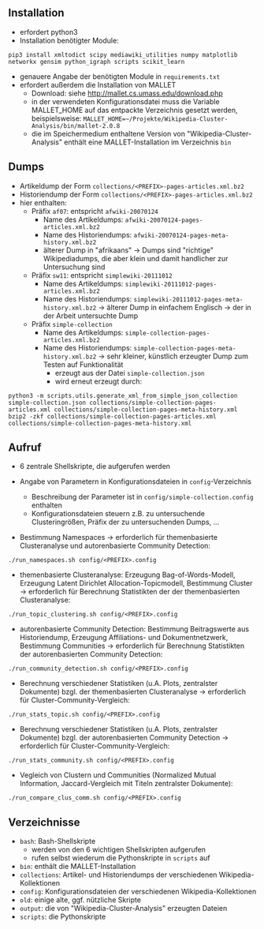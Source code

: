 
Installation
------------
- erfordert python3
- Installation benötigter Module:
```
pip3 install xmltodict scipy mediawiki_utilities numpy matplotlib networkx gensim python_igraph scripts scikit_learn
```
- genauere Angabe der benötigten Module in `requirements.txt`
- erfordert außerdem die Installation von MALLET 
  - Download: siehe http://mallet.cs.umass.edu/download.php
  - in der verwendeten Konfigurationsdatei muss die Variable MALLET_HOME auf das entpackte Verzeichnis gesetzt werden, beispielsweise:
    `MALLET_HOME=~/Projekte/Wikipedia-Cluster-Analysis/bin/mallet-2.0.8`
  - die im Speichermedium enthaltene Version von "Wikipedia-Cluster-Analysis" enthält eine MALLET-Installation im Verzeichnis `bin`
  
  
Dumps
-----
- Artikeldump der Form `collections/<PREFIX>-pages-articles.xml.bz2`
- Historiendump der Form `collections/<PREFIX>-pages-articles.xml.bz2`
- hier enthalten:
  - Präfix `af07`: entspricht `afwiki-20070124`
    - Name des Artikeldumps: `afwiki-20070124-pages-articles.xml.bz2`
    - Name des Historiendumps: `afwiki-20070124-pages-meta-history.xml.bz2`
    - älterer Dump in "afrikaans" -> Dumps sind "richtige" Wikipediadumps, die aber klein und damit handlicher zur Untersuchung sind
  - Präfix `sw11`: entspricht `simplewiki-20111012`
    - Name des Artikeldumps: `simplewiki-20111012-pages-articles.xml.bz2`
    - Name des Historiendumps: `simplewiki-20111012-pages-meta-history.xml.bz2`
    -> älterer Dump in einfachem Englisch -> der in der Arbeit untersuchte Dump
  - Präfix `simple-collection`
    - Name des Artikeldumps: `simple-collection-pages-articles.xml.bz2`
    - Name des Historiendumps: `simple-collection-pages-meta-history.xml.bz2`
    -> sehr kleiner, künstlich erzeugter Dump zum Testen auf Funktionalität
      - erzeugt aus der Datei `simple-collection.json`
      - wird erneut erzeugt durch:
```
python3 -m scripts.utils.generate_xml_from_simple_json_collection simple-collection.json collections/simple-collection-pages-articles.xml collections/simple-collection-pages-meta-history.xml
bzip2 -zkf collections/simple-collection-pages-articles.xml collections/simple-collection-pages-meta-history.xml
```
         
Aufruf
------
- 6 zentrale Shellskripte, die aufgerufen werden
- Angabe von Parametern in Konfigurationsdateien in `config`-Verzeichnis
  - Beschreibung der Parameter ist in `config/simple-collection.config` enthalten
  - Konfigurationsdateien steuern z.B. zu untersuchende Clusteringrößen, Präfix der zu untersuchenden Dumps, ...

- Bestimmung Namespaces -> erforderlich für themenbasierte Clusteranalyse und autorenbasierte Community Detection:
```
./run_namespaces.sh config/<PREFIX>.config
```
  
- themenbasierte Clusteranalyse: Erzeugung Bag-of-Words-Modell, Erzeugung Latent Dirichlet Allocation-Topicmodell, Bestimmung Cluster -> erforderlich für Berechnung Statistikten der der themenbasierten Clusteranalyse:
```
./run_topic_clustering.sh config/<PREFIX>.config
```
  
- autorenbasierte Community Detection: Bestimmung Beitragswerte aus Historiendump, Erzeugung Affiliations- und Dokumentnetzwerk, Bestimmung Communities -> erforderlich für Berechnung Statistikten der autorenbasierten Community Detection:
```
./run_community_detection.sh config/<PREFIX>.config
```
  
- Berechnung verschiedener Statistiken (u.A. Plots, zentralster Dokumente) bzgl. der themenbasierten Clusteranalyse -> erforderlich für Cluster-Community-Vergleich:
```
./run_stats_topic.sh config/<PREFIX>.config
```
  
- Berechnung verschiedener Statistiken (u.A. Plots, zentralster Dokumente) bzgl. der autorenbasierten Community Detection -> erforderlich für Cluster-Community-Vergleich:    
```
./run_stats_community.sh config/<PREFIX>.config  
```
  
- Vegleich von Clustern und Communities (Normalized Mutual Information, Jaccard-Vergleich mit Titeln zentralster Dokumente):
```
./run_compare_clus_comm.sh config/<PREFIX>.config
```


Verzeichnisse
-------------
- `bash`: Bash-Shellskripte
  - werden von den 6 wichtigen Shellskripten aufgerufen
  - rufen selbst wiederum die Pythonskripte in `scripts` auf
- `bin`: enthält die MALLET-Installation
- `collections`: Artikel- und Historiendumps der verschiedenen Wikipedia-Kollektionen
- `config`: Konfigurationsdateien der verschiedenen Wikipedia-Kollektionen
- `old`: einige alte, ggf. nützliche Skripte
- `output`: die von "Wikipedia-Cluster-Analysis" erzeugten Dateien
- `scripts`: die Pythonskripte
   
   
           
           
           
           